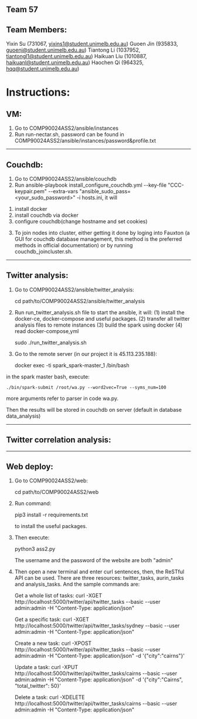 ## Team 57
## Team Members:
Yixin Su (731067, yixins1@student.unimelb.edu.au)
Guoen Jin (935833, guoenj@student.unimelb.edu.au)
Tiantong Li (1037952, tiantongl1@student.unimelb.edu.au)
Haikuan Liu (1010887, haikuanl@student.unimelb.edu.au)
Haochen Qi (964325, hqq@student.unimelb.edu.au)



# Instructions:

## VM:
1. Go to COMP90024ASS2/ansible/instances
2. Run run-nectar.sh, password can be found in COMP90024ASS2/ansible/instances/password&profile.txt
---------------------------------------------------------------------------
## Couchdb:
1. Go to COMP90024ASS2/ansible/couchdb
2. Run ansible-playbook install_configure_couchdb.yml --key-file "CCC-keypair.pem" --extra-vars "ansible_sudo_pass=<your_sudo_password>" -i hosts.ini, it will 
  1) install docker 
  2) install couchdb via docker 
  3) configure couchdb(change hostname and set cookies)
3. To join nodes into cluster, either getting it done by loging into Fauxton
(a GUI for couchdb database management, this method is the preferred methods in official documentation) or by running couchdb_joincluster.sh.

---------------------------------------------------------------------------
## Twitter analysis:

1. Go to COMP90024ASS2/ansible/twitter_analysis:
    
    cd path/to/COMP90024ASS2/ansible/twitter_analysis

2. Run run_twitter_analysis.sh file to start the ansible, it will:
 (1) install the docker-ce, docker-compose and useful packages. 
 (2) transfer all twitter analysis files to remote instances
 (3) build the spark using docker
 (4) read docker-compose,yml

    sudo ./run_twitter_analysis.sh

3. Go to the remote server (in our project it is 45.113.235.188):
    
    docker exec -ti spark_spark-master_1 /bin/bash

in the spark master bash, execute: 
    
    ./bin/spark-submit /root/wa.py --word2vec=True --syms_num=100

more arguments refer to parser in code wa.py.

Then the results will be stored in couchdb on server (default in database data_analysis)

---------------------------------------------------------------------------
## Twitter correlation analysis:

---------------------------------------------------------------------------
## Web deploy:

1. Go to COMP90024ASS2/web:

    cd path/to/COMP90024ASS2/web
    
2. Run command:

    pip3 install -r requirements.txt

   to install the useful packages. 

3. Then execute:
    
    python3 ass2.py
    
    The username and the password of the website are both "admin"

4. Then open a new terminal and enter curl sentences, then, the ReSTful API can be used. There are three resources: twitter_tasks, aurin_tasks and analysis_tasks. And the sample commands are:
    
    Get a whole list of tasks:
        curl -XGET http://localhost:5000/twitter/api/twitter_tasks --basic --user admin:admin -H "Content-Type: application/json"
    
    Get a specific task:
        curl -XGET http://localhost:5000/twitter/api/twitter_tasks/sydney --basic --user admin:admin -H "Content-Type: application/json"

    Create a new task:
        curl -XPOST http://localhost:5000/twitter/api/twitter_tasks --basic --user admin:admin -H "Content-Type: application/json" -d '{"city":"cairns"}'
    
    Update a task:
        curl -XPUT http://localhost:5000/twitter/api/twitter_tasks/cairns --basic --user admin:admin -H "Content-Type: application/json" -d '{"city":"Cairns", "total_twitter": 50}'
    
    Delete a task:
        curl -XDELETE http://localhost:5000/twitter/api/twitter_tasks/cairns --basic --user admin:admin -H "Content-Type: application/json"
